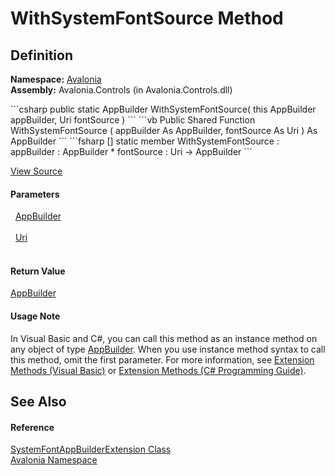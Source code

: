 # WithSystemFontSource Method




## Definition
**Namespace:** <a href="N_Avalonia">Avalonia</a>  
**Assembly:** Avalonia.Controls (in Avalonia.Controls.dll)

<Tabs groupId="api-code-preview">
<TabItem value="csharp" label="C#">
```csharp
public static AppBuilder WithSystemFontSource(
	this AppBuilder appBuilder,
	Uri fontSource
)
```
</TabItem>
<TabItem value="vb" label="VB">
```vb
<ExtensionAttribute>
Public Shared Function WithSystemFontSource ( 
	appBuilder As AppBuilder,
	fontSource As Uri
) As AppBuilder
```
</TabItem>
<TabItem value="fsharp" label="F#">
```fsharp
[<ExtensionAttribute>]
static member WithSystemFontSource : 
        appBuilder : AppBuilder * 
        fontSource : Uri -> AppBuilder 
```
</TabItem>
</Tabs>



<a href="https://github.com/AvaloniaUI/Avalonia/tree/master/src/Avalonia.Controls/SystemFontAppBuilderExtension.cs#L10" title="View the source code">View Source</a>



#### Parameters
<dl><dt>  <a href="T_Avalonia_AppBuilder">AppBuilder</a></dt><dd> </dd><dt>  <a href="https://learn.microsoft.com/dotnet/api/system.uri" target="_blank" rel="noopener noreferrer">Uri</a></dt><dd> </dd></dl>

#### Return Value
<a href="T_Avalonia_AppBuilder">AppBuilder</a>

#### Usage Note
In Visual Basic and C#, you can call this method as an instance method on any object of type <a href="T_Avalonia_AppBuilder">AppBuilder</a>. When you use instance method syntax to call this method, omit the first parameter. For more information, see <a href="https://docs.microsoft.com/dotnet/visual-basic/programming-guide/language-features/procedures/extension-methods" target="_blank" rel="noopener noreferrer">Extension Methods (Visual Basic)</a> or <a href="https://docs.microsoft.com/dotnet/csharp/programming-guide/classes-and-structs/extension-methods" target="_blank" rel="noopener noreferrer">Extension Methods (C# Programming Guide)</a>.

## See Also


#### Reference
<a href="T_Avalonia_SystemFontAppBuilderExtension">SystemFontAppBuilderExtension Class</a>  
<a href="N_Avalonia">Avalonia Namespace</a>  

